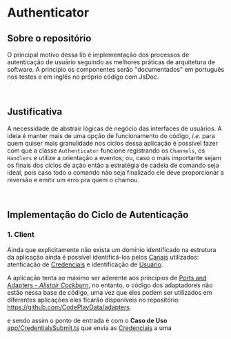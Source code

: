 # Authenticator

## Sobre o repositório

O principal motivo dessa lib é implementação dos processos de autenticação de usuário seguindo as melhores práticas de arquitetura de software. A princípio os componentes serão "documentados" em português nos testes e em inglês no próprio código com JsDoc.

<br> 

## Justificativa
A necessidade de abstrair lógicas de negócio das interfaces de usuários. A ideia é manter mais de uma opção de funcionamento do código, _i.e._ para quem quiser mais granulidade nos ciclos dessa aplicação é possível fazer com que a classe `Authenticator` funcione registrando os `Channels`, os `Handlers` e utilize a orientação a eventos; ou, caso o mais importante sejam os finais dos ciclos de ação então a estratégia de cadeia de comando seja ideal, pois caso todo o comando não seja finalizado ele deve proporcionar a reversão e emitir um erro pra quem o chamou.

<br>

## Implementação do Ciclo de Autenticação

### 1. Client

Ainda que explicitamente não exista um domínio identificado na estrutura da aplicação ainda é possível identificá-los pelos [Canais](./src/client/interface/Channel.ts) utilizados: atenticação de [Credenciais](./src/client/app/Credentials.ts) e identificação de [Usuário](./src/client/app/User.ts).

A aplicação tenta ao máximo ser aderente aos princípios de [Ports and Adapters - _Alistair Cockburn_](https://alistair.cockburn.us/hexagonal-architecture/), no entanto, o código dos adaptadores não estão nessa base de código, uma vez que eles podem ser utilizados em diferentes aplicações eles ficarão disponíveis no repositório: https://github.com/CodePlayData/adapters.



e sendo assim o ponto de entrada é com o **Caso de Uso** [app/CredentialsSubmit.ts](./src/client/app/CredentialsSubmit.ts) que envia as [Credenciais](./src/client/app/Credentials.ts) a uma 




<br>
